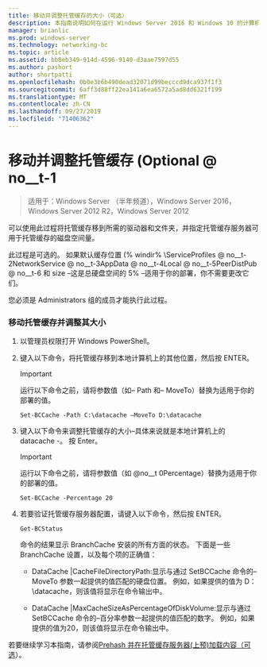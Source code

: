 ```yaml
---
title: 移动并调整托管缓存的大小（可选）
description: 本指南说明如何在运行 Windows Server 2016 和 Windows 10 的计算机上以托管缓存模式部署 BranchCache
manager: brianlic
ms.prod: windows-server
ms.technology: networking-bc
ms.topic: article
ms.assetid: bb0eb349-914d-4596-9140-d3aae7597d55
ms.author: pashort
author: shortpatti
ms.openlocfilehash: 0b0e3b6b490dead32071d99becccd9dca937f1f3
ms.sourcegitcommit: 6aff3d88ff22ea141a6ea6572a5ad8dd6321f199
ms.translationtype: MT
ms.contentlocale: zh-CN
ms.lasthandoff: 09/27/2019
ms.locfileid: "71406362"
---
```

# <a name="move-and-resize-the-hosted-cache-optional"></a>移动并调整托管缓存 \(Optional @ no__t-1

>适用于：Windows Server （半年频道），Windows Server 2016，Windows Server 2012 R2，Windows Server 2012

可以使用此过程将托管缓存移到所需的驱动器和文件夹，并指定托管缓存服务器可用于托管缓存的磁盘空间量。

此过程是可选的。 如果默认缓存位置 \(% windir% \\ServiceProfiles @ no__t-2NetworkService @ no__t-3AppData @ no__t-4Local @ no__t-5PeerDistPub @ no__t-6 和 size –这是总硬盘空间的 5% –适用于你的部署，你不需要更改它们。

您必须是 Administrators 组的成员才能执行此过程。

### <a name="to-move-and-resize-the-hosted-cache"></a>移动托管缓存并调整其大小

1. 以管理员权限打开 Windows PowerShell。

2. 键入以下命令，将托管缓存移到本地计算机上的其他位置，然后按 ENTER。

    > [!IMPORTANT]
    > 运行以下命令之前，请将参数值（如– Path 和– MoveTo）替换为适用于你的部署的值。

    ``` 
    Set-BCCache -Path C:\datacache –MoveTo D:\datacache
    ``` 

3.  键入以下命令来调整托管缓存的大小–具体来说就是本地计算机上的 datacache \-。 按 Enter。

    > [!IMPORTANT]
    > 运行以下命令之前，请将参数值（如 @no__t 0Percentage）替换为适用于你的部署的值。  

    ``` 
    Set-BCCache -Percentage 20
    ``` 

4.  若要验证托管缓存服务器配置，请键入以下命令，然后按 ENTER。

    ``` 
    Get-BCStatus
    ``` 

    命令的结果显示 BranchCache 安装的所有方面的状态。 下面是一些 BranchCache 设置，以及每个项的正确值：

    -   DataCache |CacheFileDirectoryPath:显示与通过 SetBCCache 命令的– MoveTo 参数一起提供的值匹配的硬盘位置。 例如，如果提供的值为 D： \\datacache，则该值将显示在命令输出中。

    -   DataCache |MaxCacheSizeAsPercentageOfDiskVolume:显示与通过 SetBCCache 命令的–百分率参数一起提供的值匹配的数字。 例如，如果提供的值为20，则该值将显示在命令输出中。

若要继续学习本指南，请参阅[Prehash 并在托管缓存服务器&#40;上预&#41;加载内容（可选](7-Bc-Prehash-Preload.md)）。